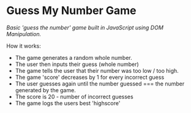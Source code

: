 # Guess My Number Game

_Basic 'guess the number' game built in JavaScript using DOM Manipulation._

How it works:

- The game generates a random whole number.
- The user then inputs their guess (whole number)
- The game tells the user that their number was too low / too high.
- The game 'score' decreases by 1 for every incorrect guess
- The user guesses again until the number guessed === the number generated by the game.
- The score is 20 - number of incorrect guesses
- The game logs the users best 'highscore'

